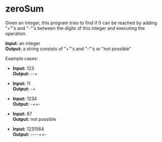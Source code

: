 # zeroSum

Given an integer, this program tries to find if 0 can be reached by adding "+"'s and "-"'s between the digits of this integer and executing the operation.

**Input:** an integer  
**Output:** a string consists of "+"'s and "-"'s or "not possible" 


Example cases:

* **Input:** 123  
**Output:** --+

* **Input:** 11  
**Output:** -+

* **Input:** 1234  
**Output:** -++-

* **Input:** 87  
**Output:** not possible

* **Input:** 1231564  
**Output:** ----++-
